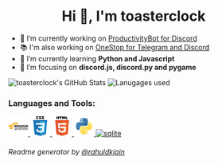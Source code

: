 <h1 align="center">Hi 👋, I'm toasterclock</h1>


- 🔭 I’m currently working on [ProductivityBot for Discord](https://github.com/toasterclock/StudyBot-Discord)
- 📚 I'm also working on [OneStop for Telegram and Discord](https://github.com/Prakhar896/OneStop)
- 🌱 I’m currently learning **Python and Javascript**
- 💌 I’m focusing on **discord.js, discord.py and pygame**

![toasterclock's GitHub Stats](https://github-readme-stats.vercel.app/api?username=toasterclock&show_icons=true&theme=radical)
![Lanugages used](https://github-readme-stats.vercel.app/api/top-langs/?username=toasterclock&layout=compact&theme=radical)

<h3 align="left">Languages and Tools:</h3>
<p align="left"> <a href="https://aws.amazon.com" target="_blank"> <img src="https://raw.githubusercontent.com/devicons/devicon/master/icons/amazonwebservices/amazonwebservices-original-wordmark.svg" alt="aws" width="40" height="40"/> </a> <a href="https://www.w3schools.com/css/" target="_blank"> <img src="https://raw.githubusercontent.com/devicons/devicon/master/icons/css3/css3-original-wordmark.svg" alt="css3" width="40" height="40"/> </a> <a href="https://www.w3.org/html/" target="_blank"> <img src="https://raw.githubusercontent.com/devicons/devicon/master/icons/html5/html5-original-wordmark.svg" alt="html5" width="40" height="40"/> </a> <a href="https://www.python.org" target="_blank"> <img src="https://raw.githubusercontent.com/devicons/devicon/master/icons/python/python-original.svg" alt="python" width="40" height="40"/> </a> <a href="https://www.sqlite.org/" target="_blank"> <img src="https://www.vectorlogo.zone/logos/sqlite/sqlite-icon.svg" alt="sqlite" width="40" height="40"/> </a> </p>

<h6> Readme generator by <a href="https://github.com/rahuldkjain"> @rahuldkjain </a> </h6>
